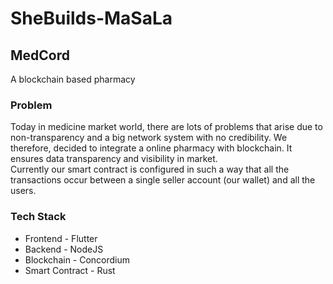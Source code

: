 # SheBuilds-MaSaLa

## MedCord
A blockchain based pharmacy

### Problem
Today in medicine market world, there are lots of problems that arise due to non-transparency and a big network system with no credibility. We therefore, decided to integrate a online pharmacy with blockchain.  It ensures data transparency and visibility in market. 
<br>Currently our smart contract is configured in such a way that all the transactions occur between a single seller account (our wallet) and all the users.

### Tech Stack
- Frontend - Flutter
- Backend - NodeJS
- Blockchain - Concordium
- Smart Contract - Rust
